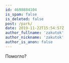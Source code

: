 ```yaml
---
id: 4698884104
is_spam: false
is_deleted: false
post: /park/
date: 2019-11-22T15:54:57Z
author_fullname: 'zakutok'
author_nickname: 'zakutok'
author_is_anon: false
---
```


<p>Помогло?</p>
